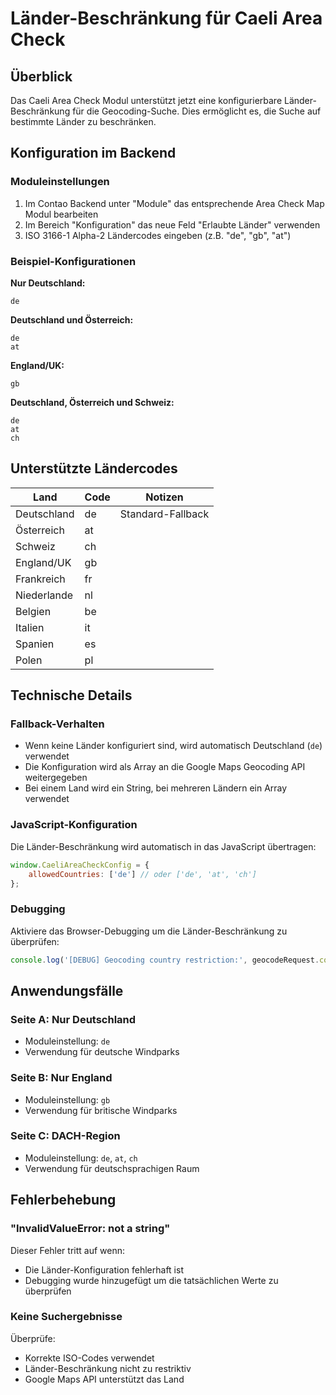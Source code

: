 # Länder-Beschränkung für Caeli Area Check

## Überblick
Das Caeli Area Check Modul unterstützt jetzt eine konfigurierbare Länder-Beschränkung für die Geocoding-Suche. Dies ermöglicht es, die Suche auf bestimmte Länder zu beschränken.

## Konfiguration im Backend

### Moduleinstellungen
1. Im Contao Backend unter "Module" das entsprechende Area Check Map Modul bearbeiten
2. Im Bereich "Konfiguration" das neue Feld "Erlaubte Länder" verwenden
3. ISO 3166-1 Alpha-2 Ländercodes eingeben (z.B. "de", "gb", "at")

### Beispiel-Konfigurationen

**Nur Deutschland:**
```
de
```

**Deutschland und Österreich:**
```
de
at
```

**England/UK:**
```
gb
```

**Deutschland, Österreich und Schweiz:**
```
de
at
ch
```

## Unterstützte Ländercodes

| Land | Code | Notizen |
|------|------|---------|
| Deutschland | de | Standard-Fallback |
| Österreich | at | |
| Schweiz | ch | |
| England/UK | gb | |
| Frankreich | fr | |
| Niederlande | nl | |
| Belgien | be | |
| Italien | it | |
| Spanien | es | |
| Polen | pl | |

## Technische Details

### Fallback-Verhalten
- Wenn keine Länder konfiguriert sind, wird automatisch Deutschland (`de`) verwendet
- Die Konfiguration wird als Array an die Google Maps Geocoding API weitergegeben
- Bei einem Land wird ein String, bei mehreren Ländern ein Array verwendet

### JavaScript-Konfiguration
Die Länder-Beschränkung wird automatisch in das JavaScript übertragen:
```javascript
window.CaeliAreaCheckConfig = {
    allowedCountries: ['de'] // oder ['de', 'at', 'ch']
};
```

### Debugging
Aktiviere das Browser-Debugging um die Länder-Beschränkung zu überprüfen:
```javascript
console.log('[DEBUG] Geocoding country restriction:', geocodeRequest.componentRestrictions.country);
```

## Anwendungsfälle

### Seite A: Nur Deutschland
- Moduleinstellung: `de`
- Verwendung für deutsche Windparks

### Seite B: Nur England  
- Moduleinstellung: `gb`
- Verwendung für britische Windparks

### Seite C: DACH-Region
- Moduleinstellung: `de`, `at`, `ch`
- Verwendung für deutschsprachigen Raum

## Fehlerbehebung

### "InvalidValueError: not a string"
Dieser Fehler tritt auf wenn:
- Die Länder-Konfiguration fehlerhaft ist
- Debugging wurde hinzugefügt um die tatsächlichen Werte zu überprüfen

### Keine Suchergebnisse
Überprüfe:
- Korrekte ISO-Codes verwendet
- Länder-Beschränkung nicht zu restriktiv
- Google Maps API unterstützt das Land 